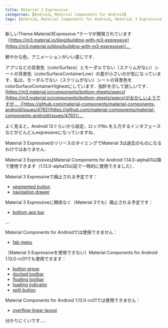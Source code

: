 ```yaml
---
title: Material 3 Expressive
categories: [Android, Material Components for Android]
tags: [Android, Material Components for Android, Material 3 Expressive]
---
```

新しいTheme.Material3Expressive.*テーマが開発されています（[https://m3.material.io/blog/building-with-m3-expressive](https://m3.material.io/blog/building-with-m3-expressive)）．

鮮やかな色，アニメーションがいい感じです．

アプリなどの背景色（colorSurface）とモーダルでない（スクリムがない）シートの背景色（colorSurfaceContainerLow）の差が小さいのが気になっています．私は，モーダルでない（スクリムがない）シートの背景色をcolorSurfaceContainerHighestにしています．指針を示して欲しいです．[https://m3.material.io/components/bottom-sheets/specs](https://m3.material.io/components/bottom-sheets/specs)がおかしいようですが…（[https://github.com/material-components/material-components-android/issues/4792](https://github.com/material-components/material-components-android/issues/4792)）．

よく見ると，Android 12ぐらいから設定，ロックNo.を入力するインタフェースなどがどんどんexpressiveになっていますね．

Material 3 ExpressiveのリリースのタイミングでMaterial 3は過去のものになるわけではありません．

Material 3 ExpressiveはMaterial Components for Android 1.14.0-alpha01以降で使用できます（1.13.0-alpha13以前で一時的に使用できました）．

Material 3 Expressiveで廃止される予定です：

- [segmented button](https://github.com/material-components/material-components-android/blob/master/docs/components/ToggleButtonGroup.md)
- [navigation drawer](https://github.com/material-components/material-components-android/blob/master/docs/components/NavigationDrawer.md)

Material 3 Expressiveに関係なく（Material 3でも）廃止される予定です：

- [bottom app bar](https://github.com/material-components/material-components-android/blob/master/docs/components/BottomAppBar.md)

…

Material Components for Androidでは使用できません：

- [fab menu](https://github.com/material-components/material-components-android/blob/master/docs/components/FloatingActionButtonMenu.md)

（Material 3 Expressiveを使用できない）Material Components for Android 1.13.0-rc01でも使用できます：

- [button group](https://github.com/material-components/material-components-android/blob/master/docs/components/ButtonGroup.md)
- [docked toolbar](https://github.com/material-components/material-components-android/blob/master/docs/components/DockedToolbar.md)
- [floating toolbar](https://github.com/material-components/material-components-android/blob/master/docs/components/FloatingToolbar.md)
- [loading indicator](https://github.com/material-components/material-components-android/blob/master/docs/components/LoadingIndicator.md)
- [split button](https://github.com/material-components/material-components-android/blob/master/docs/components/SplitButton.md)

Material Components for Android 1.13.0-rc01では使用できません：

- [overflow linear layout](https://github.com/material-components/material-components-android/blob/master/docs/components/OverflowLinearLayout.md)

分かりにくいです…．